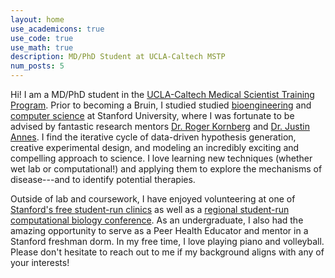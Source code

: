 ```yaml
---
layout: home
use_academicons: true
use_code: true
use_math: true
description: MD/PhD Student at UCLA-Caltech MSTP
num_posts: 5
---
```


Hi! I am a MD/PhD student in the [UCLA-Caltech Medical Scientist Training Program](https://mstp.healthsciences.ucla.edu/). Prior to becoming a Bruin, I studied studied [bioengineering](https://bioengineering.stanford.edu) and [computer science](https://cs.stanford.edu) at Stanford University, where I was fortunate to be advised by fantastic research mentors [Dr. Roger Kornberg](https://med.stanford.edu/kornberg.html) and [Dr. Justin Annes](https://med.stanford.edu/annes-lab.html). I find the iterative cycle of data-driven hypothesis generation, creative experimental design, and modeling an incredibly exciting and compelling approach to science. I love learning new techniques (whether wet lab or computational!) and applying them to explore the mechanisms of disease---and to identify potential therapies.

Outside of lab and coursework, I have enjoyed volunteering at one of [Stanford's free student-run clinics](https://arbor.stanford.edu) as well as a [regional student-run computational biology conference](https://nccb.io/). As an undergraduate, I also had the amazing opportunity to serve as a Peer Health Educator and mentor in a Stanford freshman dorm. In my free time, I love playing piano and volleyball. Please don't hesitate to reach out to me if my background aligns with any of your interests!
